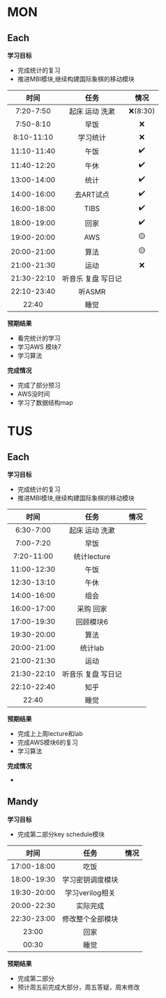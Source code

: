 # MON

## Each

**学习目标**

- 完成统计的复习
- 推进MBI模块,继续构建国际象棋的移动模块

|    时间     |        任务        |  情况   |
| :---------: | :----------------: | :-----: |
|  7:20-7:50  |   起床 运动 洗漱   | ❌(8:30) |
|  7:50-8:10  |        早饭        |    ❌    |
| 8:10-11:10  |      学习统计      |    ❌    |
| 11:10-11:40 |        午饭        |    ✔️    |
| 11:40-12:20 |        午休        |    ✔️    |
| 13:00-14:00 |        统计        |    ✔️    |
| 14:00-16:00 |     去ART试点      |    ✔️    |
| 16:00-18:00 |        TIBS        |    ✔️    |
| 18:00-19:00 |        回家        |    ✔️    |
| 19:00-20:00 |        AWS         |    🟡    |
| 20:00-21:00 |        算法        |    🟡    |
| 21:00-21:30 |        运动        |    ❌    |
| 21:30-22:10 | 听音乐 复盘 写日记 |         |
| 22:10-23:40 |       听ASMR       |         |
|    22:40    |        睡觉        |         |

**预期结果**

- 看完统计的学习
- 学习AWS 模块7
- 学习算法

**完成情况**

- 完成了部分预习
- AWS没时间
- 学习了数据结构map



# TUS

## Each

**学习目标**

- 完成统计的复习
- 推进MBI模块,继续构建国际象棋的移动模块

|    时间     |        任务        | 情况 |
| :---------: | :----------------: | :--: |
|  6:30-7:00  |   起床 运动 洗漱   |      |
|  7:00-7:20  |        早饭        |      |
| 7:20-11:00  |    统计lecture     |      |
| 11:00-12:30 |        午饭        |      |
| 12:30-13:10 |        午休        |      |
| 14:00-16:00 |        组会        |      |
| 16:00-17:00 |     采购 回家      |      |
| 17:00-19:30 |     回顾模块6      |      |
| 19:30-20:00 |        算法        |      |
| 20:00-21:00 |      统计lab       |      |
| 21:00-21:30 |        运动        |      |
| 21:30-22:10 | 听音乐 复盘 写日记 |      |
| 22:10-22:40 |        知乎        |      |
|    22:40    |        睡觉        |      |

**预期结果**

- 完成上上周lecture和lab
- 完成AWS模块6的复习
- 学习算法

**完成情况**

- 

## Mandy

**学习目标**
- 完成第二部分key schedule模块

|    时间     |        任务        | 情况 |
| :---------: | :----------------: | :--: |
| 17:00-18:00 |        吃饭        |      |
| 18:00-19:30 |   学习密钥调度模块   |      |
| 19:30-20:00 |   学习verilog相关   |      |
| 20:00-22:30 |      实际完成       |      |
| 22:30-23:00 |   修改整个全部模块   |      |
|    23:00    |        回家        |      |
|    00:30    |        睡觉        |      |

**预期结果**
- 完成第二部分
- 预计周五前完成大部分，周五答疑，周末修改
